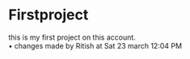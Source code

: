 # Firstproject
this is my first project on this account.
<br>
• changes made by Ritish at Sat 23 march 12:04 PM